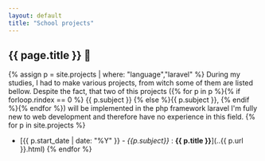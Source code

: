 ```yaml
---
layout: default
title: "School projects"
---
```

## {{ page.title }} :school_satchel:
{% assign p = site.projects | where: "language","laravel" %}
During my studies, I had to make various projects, from witch some of them are listed bellow. Despite the fact, that two of this projects ({% for p in p %}{% if  forloop.rindex == 0 %} {{ p.subject }} {% else %}{{ p.subject }}, {% endif %}{% endfor %}) will be implemented in the php framework laravel I'm fully new to web development and therefore have no experience in this field.
{% for p in site.projects %}
* [{{ p.start_date | date: "%Y" }} - _{{p.subject}}_ : **{{ p.title }}**](..\{{ p.url }}.html)
{% endfor %}
